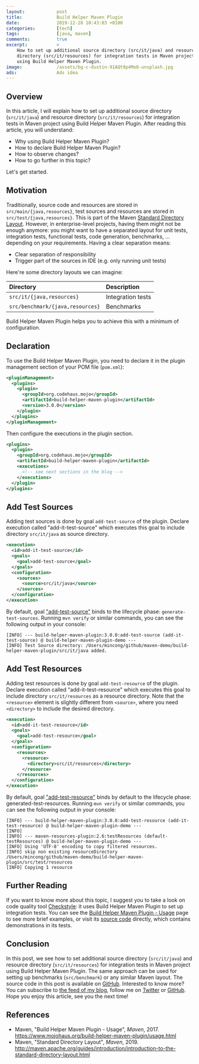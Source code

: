 ```yaml
---
layout:            post
title:             Build Helper Maven Plugin
date:              2019-12-28 10:43:03 +0100
categories:        [tech]
tags:              [java, maven]
comments:          true
excerpt:           >
    How to set up additional source directory (src/it/java) and resource
    directory (src/it/resources) for integration tests in Maven project
    using Build Helper Maven Plugin.
image:             /assets/bg-c-dustin-91AQt9p4Mo8-unsplash.jpg
ads:               Ads idea
---
```


## Overview

In this article, I will explain how to set up additional source directory
(`src/it/java`) and resource directory (`src/it/resources`) for integration
tests in Maven project using Build Helper Maven Plugin.
After reading this article, you will understand:

- Why using Build Helper Maven Plugin?
- How to declare Build Helper Maven Plugin?
- How to observe changes?
- How to go further in this topic?

Let's get started.

## Motivation

Traditionally, source code and resources are stored in
`src/main/{java,resources}`, test sources and resources are stored in
`src/test/{java,resources}`. This is part of the Maven [Standard Directory
Layout](http://maven.apache.org/guides/introduction/introduction-to-the-standard-directory-layout.html).
However, in enterprise-level projects, having them might not
be enough anymore: you might want to have a separated layout for unit tests,
integration tests, functional tests, code generation, benchmarks, ... depending
on your requirements. Having a clear separation means:

- Clear separation of responsibility
- Trigger part of the sources in IDE (e.g. only running unit tests)

Here're some directory layouts we can imagine:

Directory | Description
:-------- | :----------
`src/it/{java,resources}` | Integration tests
`src/benchmark/{java,resources}` | Benchmarks

Build Helper Maven Plugin helps you to achieve this with a minimum of
configuration.

## Declaration

To use the Build Helper Maven Plugin, you need to declare it in the
plugin management section of your POM file (`pom.xml`):

```xml
<pluginManagement>
  <plugins>
    <plugin>
      <groupId>org.codehaus.mojo</groupId>
      <artifactId>build-helper-maven-plugin</artifactId>
      <version>3.0.0</version>
    </plugin>
  </plugins>
</pluginManagement>
```

Then configure the executions in the plugin section.

```xml
<plugins>
  <plugin>
    <groupId>org.codehaus.mojo</groupId>
    <artifactId>build-helper-maven-plugin</artifactId>
    <executions>
      <!-- see next sections in the blog -->
    </executions>
  </plugin>
</plugins>
```

## Add Test Sources

Adding test sources is done by goal `add-test-source` of the plugin. Declare
execution called "add-it-test-source" which executes this goal to include
directory `src/it/java` as source directory.

```xml
<execution>
  <id>add-it-test-source</id>
  <goals>
    <goal>add-test-source</goal>
  </goals>
  <configuration>
    <sources>
      <source>src/it/java</source>
    </sources>
  </configuration>
</execution>
```

By default, goal
["add-test-source"](https://www.mojohaus.org/build-helper-maven-plugin/add-test-source-mojo.html)
binds to the lifecycle phase:
`generate-test-sources`. Running `mvn verify` or similar commands, you can see
the following output in your console:

```
[INFO] --- build-helper-maven-plugin:3.0.0:add-test-source (add-it-test-source) @ build-helper-maven-plugin-demo ---
[INFO] Test Source directory: /Users/mincong/github/maven-demo/build-helper-maven-plugin/src/it/java added.
```

## Add Test Resources

Adding test resources is done by goal `add-test-resource` of the plugin. Declare
execution called "add-it-test-resource" which executes this goal to include
directory `src/it/resources` as a resource directory. Note that the
`<resource>` element is slightly different from `<source>`, where you need
`<directory>` to include the desired directory.

```xml
<execution>
  <id>add-it-test-resource</id>
  <goals>
    <goal>add-test-resource</goal>
  </goals>
  <configuration>
    <resources>
      <resource>
        <directory>src/it/resources</directory>
      </resource>
    </resources>
  </configuration>
</execution>
```

By default, goal
["add-test-resource"](https://www.mojohaus.org/build-helper-maven-plugin/add-test-resource-mojo.html)
binds by default to the lifecycle phase: generated-test-resources. Running `mvn
verify` or similar commands, you can see the following output in your console: 

```
[INFO] --- build-helper-maven-plugin:3.0.0:add-test-resource (add-it-test-resource) @ build-helper-maven-plugin-demo ---
[INFO]
[INFO] --- maven-resources-plugin:2.6:testResources (default-testResources) @ build-helper-maven-plugin-demo ---
[INFO] Using 'UTF-8' encoding to copy filtered resources.
[INFO] skip non existing resourceDirectory /Users/mincong/github/maven-demo/build-helper-maven-plugin/src/test/resources
[INFO] Copying 1 resource
```

## Further Reading

If you want to know more about this topic, I suggest you to take a look on
code quality tool [Checkstyle](https://github.com/checkstyle/checkstyle): it
uses Build Helper Maven Plugin to set up integration tests. You can see the
[Build Helper Maven Plugin -
Usage](https://www.mojohaus.org/build-helper-maven-plugin/usage.html) page to
see more brief examples, or visit its
[source code](https://github.com/mojohaus/build-helper-maven-plugin) directly,
which contains demonstrations in its tests.

## Conclusion

In this post, we see how to set additional source directory (`src/it/java`) and
resource directory (`src/it/resources`) for integration tests in Maven project
using Build Helper Maven Plugin. The same approach can be used for setting up
benchmarks (`src/benchmark`) or any similar Maven layout. The source code in this
post is available on
[GitHub](https://github.com/mincong-h/maven-demo/tree/blog-2019-build-helper-maven-plugin/build-helper-maven-plugin).
Interested to know more? You can subscribe to [the feed of my blog](/feed.xml), follow me
on [Twitter](https://twitter.com/mincong_h) or
[GitHub](https://github.com/mincong-h/). Hope you enjoy this article, see you the next time!

## References

- Maven, "Build Helper Maven Plugin - Usage", _Maven_, 2017.
  <https://www.mojohaus.org/build-helper-maven-plugin/usage.html>
- Maven, "Standard Directory Layout", _Maven_, 2019.
  <http://maven.apache.org/guides/introduction/introduction-to-the-standard-directory-layout.html>
